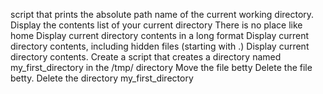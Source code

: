 script that prints the absolute path name of the current working directory. Display the contents list of your current directory There is no place like home Display current directory contents in a long format Display current directory contents, including hidden files (starting with .) Display current directory contents. Create a script that creates a directory named my_first_directory in the /tmp/ directory Move the file betty Delete the file betty. Delete the directory my_first_directory
